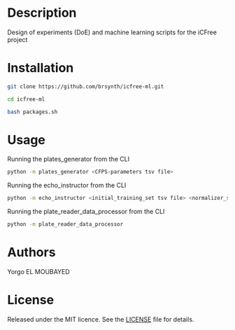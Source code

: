 
# Description

Design of experiments (DoE) and machine learning scripts for the iCFree project

# Installation

~~~bash
git clone https://github.com/brsynth/icfree-ml.git
~~~

~~~bash
cd icfree-ml
~~~

~~~bash
bash packages.sh
~~~

# Usage

Running the plates_generator from the CLI

~~~bash
python -m plates_generator <CFPS-parameters tsv file>
~~~

Running the echo_instructor from the CLI

~~~bash
python -m echo_instructor <initial_training_set tsv file> <normalizer_set tsv file> <autofluorescence tsv file>
~~~

Running the plate_reader_data_processor from the CLI

~~~bash
python -m plate_reader_data_processor
~~~

# Authors

Yorgo EL MOUBAYED

# License

Released under the MIT licence. See the [LICENSE](https://github.com/brsynth/icfree-ml/blob/main/LICENSE.md) file for details.
